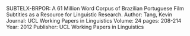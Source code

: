 SUBTELX-BRPOR: A 61 Million Word Corpus of Brazilian Portuguese Film Subtitles as a Resource for Linguistic Research. 
Author: Tang, Kevin
Journal: UCL Working Papers in Linguistics
Volume: 24
pages: 208-214
Year: 2012
Publisher: UCL Working Papers in Linguistics

